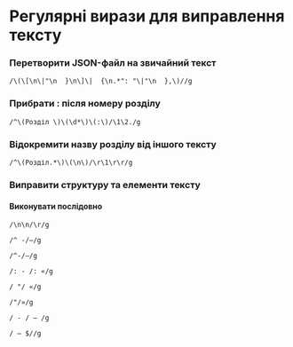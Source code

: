 # Регулярні вирази для виправлення тексту

### Перетворити JSON-файл на звичайний текст
`/\(\[\n\|"\n  }\n\]\|  {\n.*": "\|"\n  },\)//g`

### Прибрати : після номеру розділу
`/^\(Розділ \)\(\d*\)\(:\)/\1\2./g`

### Відокремити назву розділу від іншого тексту
`/^\(Розділ.*\)\(\n\)/\r\1\r\r/g`

### Виправити структуру та елементи тексту
#### Виконувати послідовно
`/\n\n/\r/g`

`/^ -/—/g`

`/^-/—/g`

`/: - /: «/g`

`/ "/ «/g`

`/"/»/g`

`/ - / — /g`

`/ — $//g`

